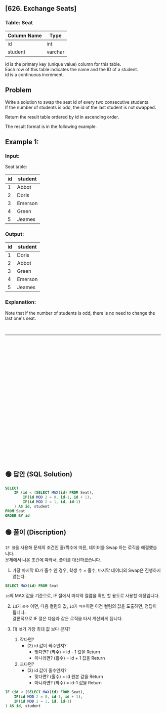 ## [626. Exchange Seats]

### Table: Seat


| Column Name | Type    |
|-------------|---------|
| id          | int     |
| student     | varchar |

id is the primary key (unique value) column for this table.  
Each row of this table indicates the name and the ID of a student.  
id is a continuous increment.  
 
## Problem 

Write a solution to swap the seat id of every two consecutive students.  
If the number of students is odd, the id of the last student is not swapped.  

Return the result table ordered by id in ascending order.  

The result format is in the following example.  

 

## Example 1:

### Input: 

Seat table:


| id | student |
|----|---------|
| 1  | Abbot   |
| 2  | Doris   |
| 3  | Emerson |
| 4  | Green   |
| 5  | Jeames  |

### Output: 

| id | student |
|----|---------|
| 1  | Doris   |
| 2  | Abbot   |
| 3  | Green   |
| 4  | Emerson |
| 5  | Jeames  |

### Explanation: 
Note that if the number of students is odd, there is no need to change the last one's seat.  


<br/>

---

<br/>
<br/>
<br/>
<br/>
<br/>
<br/>
<br/>
<br/>
<br/>
<br/>
<br/>
<br/>
<br/>
<br/>
<br/>
<br/>
<br/>
<br/>
<br/>
<br/>
<br/>
<br/>
<br/>


## 🟢 답안 (SQL Solution)

```sql
SELECT
    IF (id < (SELECT MAX(id) FROM Seat),
        IF(id MOD 2 = 0, id-1, id + 1),
        IF(id MOD 2 = 1, id, id-1)
    ) AS id, student
FROM Seat
ORDER BY id
```

## 🟢 풀이 (Discription)
`IF 절`을 사용해 문제의 조건인 홀/짝수에 따른, 데이터를 Swap 하는 로직을 해결했습니다.   
문제에서 나온 조건에 따라서, 풀이를 대신하겠습니다. 

1. 가장 마지막 ID가 홀수 인 경우, 학생 수 = 홀수, 마지막 데이터의 Swap은 진행하지 않는다. 

```sql
SELECT MAX(id) FROM Seat
```
`id`의 MAX 값을 기준으로, IF 절에서 마지막 컬럼을 확인 할 용도로 사용할 예정입니다.

2. `id`가 `홀수` 이면, 다음 컬럼의 값, `id`가 `짝수`이면 이전 컬럼의 값을 도출하면, 정답이 됩니다.  
결론적으로 IF 절은 다음과 같은 로직을 타서 계산되게 됩니다.  

1. (1) id가 가장 최대 값 보다 큰지?
    1. 작다면?
        * (2) id 값이 짝수인지? 
            * 맞다면? (짝수) = id - 1 값을 Return
            * 아니라면? (홀수) = id + 1 값을 Return
    2. 크다면?
        * (3) id 값이 홀수인지?
            * 맞다면? (홀수) = id 원본 값을 Return
            * 아니라면? (짝수) = id-1 값을 Return

```sql
IF (id < (SELECT MAX(id) FROM Seat),
    IF(id MOD 2 = 0, id-1, id + 1),
    IF(id MOD 2 = 1, id, id-1)
) AS id, student
```